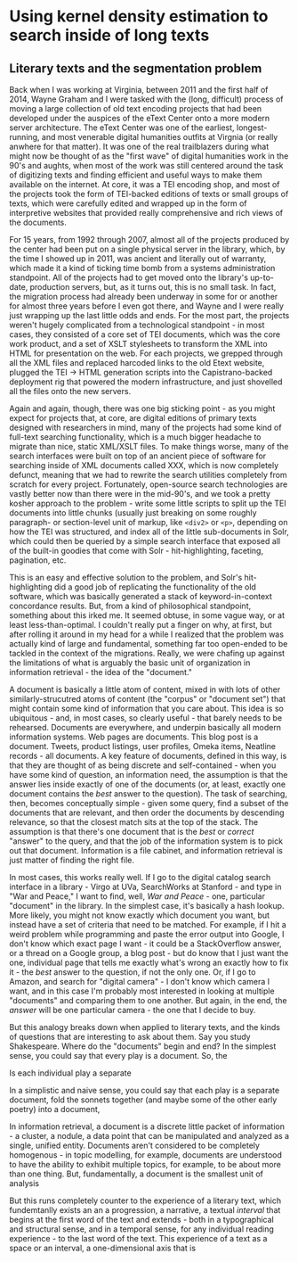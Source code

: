 # Using kernel density estimation to search inside of long texts

## Literary texts and the segmentation problem

Back when I was working at Virginia, between 2011 and the first half of 2014, Wayne Graham and I were tasked with the (long, difficult) process of moving a large collection of old text encoding projects that had been developed under the auspices of the eText Center onto a more modern server architecture. The eText Center was one of the earliest, longest-running, and most venerable digital humanities outfits at Virgnia (or really anwhere for that matter). It was one of the real trailblazers during what might now be thought of as the "first wave" of digital humanities work in the 90's and aughts, when most of the work was still centered around the task of digitizing texts and finding efficient and useful ways to make them available on the internet. At core, it was a TEI encoding shop, and most of the projects took the form of TEI-backed editions of texts or small groups of texts, which were carefully edited and wrapped up in the form of interpretive websites that provided really comprehensive and rich views of the documents.

For 15 years, from 1992 through 2007, almost all of the projects produced by the center had been put on a single physical server in the library, which, by the time I showed up in 2011, was ancient and literally out of warranty, which made it a kind of ticking time bomb from a systems administration standpoint. All of the projects had to get moved onto the library's up-to-date, production servers, but, as it turns out, this is no small task. In fact, the migration process had already been underway in some for or another for almost three years before I even got there, and Wayne and I were really just wrapping up the last little odds and ends. For the most part, the projects weren't hugely complicated from a technological standpoint - in most cases, they consisted of a core set of TEI documents, which was the core work product, and a set of XSLT stylesheets to transform the XML into HTML for presentation on the web. For each projects, we grepped through all the XML files and replaced harcoded links to the old Etext website, plugged the TEI -> HTML generation scripts into the Capistrano-backed deployment rig that powered the modern infrastructure, and just shovelled all the files onto the new servers.

Again and again, though, there was one big sticking point - as you might expect for projects that, at core, are digital editions of primary texts designed with researchers in mind, many of the projects had some kind of full-text searching functionality, which is a much bigger headache to migrate than nice, static XML/XSLT files. To make things worse, many of the search interfaces were built on top of an ancient piece of software for searching inside of XML documents called XXX, which is now completely defunct, meaning that we had to rewrite the search utilities completely from scratch for every project. Fortunately, open-source search technologies are vastly better now than there were in the mid-90's, and we took a pretty kosher approach to the problem - write some little scripts to split up the TEI documents into little chunks (usually just breaking on some roughly paragraph- or section-level unit of markup, like `<div2>` or `<p>`, depending on how the TEI was structured, and index all of the little sub-documents in Solr, which could then be queried by a simple search interface that exposed all of the built-in goodies that come with Solr - hit-highlighting, faceting, pagination, etc.

This is an easy and effective solution to the problem, and Solr's hit-highlighting did a good job of replicating the functionality of the old software, which was basically generated a stack of keyword-in-context concordance results. But, from a kind of philosophical standpoint, something about this irked me. It seemed obtuse, in some vague way, or at least less-than-optimal. I couldn't really put a finger on why, at first, but after rolling it around in my head for a while I realized that the problem was actually kind of large and fundamental, something far too open-ended to be tackled in the context of the migrations. Really, we were chafing up against the limitations of what is arguably the basic unit of organization in information retrieval - the idea of the "document."

A document is basically a little atom of content, mixed in with lots of other similarly-strucutred atoms of content (the "corpus" or "document set") that might contain some kind of information that you care about. This idea is so ubiquitous - and, in most cases, so clearly useful - that barely needs to be rehearsed. Documents are everywhere, and underpin basically all modern information systems. Web pages are documents. This blog post is a document. Tweets, product listings, user profiles, Omeka items, Neatline records - all documents. A key feature of documents, defined in this way, is that they are thought of as being discrete and self-contained - when you have some kind of question, an information need, the assumption is that the answer lies inside exactly of one of the documents (or, at least, exactly one document contains the _best_ answer to the question). The task of searching, then, becomes conceptually simple - given some query, find a subset of the documents that are relevant, and then order the documents by descending relevance, so that the closest match sits at the top of the stack. The assumption is that there's one document that is the _best_ or _correct_ "answer" to the query, and that the job of the information system is to pick out that document. Information is a file cabinet, and information retrieval is just matter of finding the right file.

In most cases, this works really well. If I go to the digital catalog search interface in a library - Virgo at UVa, SearchWorks at Stanford - and type in "War and Peace," I want to find, well, _War and Peace_ - one, particular "document" in the library. In the simplest case, it's basically a hash lookup. More likely, you might not know exactly which document you want, but instead have a set of criteria that need to be matched. For example, if I hit a weird problem while programming and paste the error output into Google, I don't know which exact page I want - it could be a StackOverflow answer, or a thread on a Google group, a blog post - but do know that I just want the one, individual page that tells me exactly what's wrong an exactly how to fix it - the _best_ answer to the question, if not the only one. Or, if I go to Amazon, and search for "digital camera" - I don't know which camera I want, and in this case I'm probably most interested in looking at multiple "documents" and comparing them to one another. But again, in the end, the _answer_ will be one particular camera - the one that I decide to buy.

But this analogy breaks down when applied to literary texts, and the kinds of questions that are interesting to ask about them. Say you study Shakespeare. Where do the "documents" begin and end? In the simplest sense, you could say that every play is a document. So, the



Is each individual play a separate


In a simplistic and naive sense, you could say that each play is a separate document, fold the sonnets together (and maybe some of the other early poetry) into a document,



In information retrieval, a document is a discrete little packet of information - a cluster, a nodule, a data point that can be manipulated and analyzed as a single, unified entity. Documents aren't considered to be completely homogenous - in topic modelling, for example, documents are understood to have the ability to exhibit multiple topics, for example, to be about more than one thing. But, fundamentally, a document is the smallest unit of analysis

But this runs completely counter to the experience of a literary text, which fundemtanlly exists an an a progression, a narrative, a textual _interval_ that begins at the first word of the text and extends - both in a typographical and structural sense, and in a temporal sense, for any individual reading experience - to the last word of the text. This experience of a text as a space or an interval, a one-dimensional axis that is
